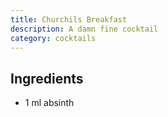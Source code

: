 ```yaml
---
title: Churchils Breakfast
description: A damn fine cocktail
category: cocktails
---
```


## Ingredients

 * 1 ml absinth
